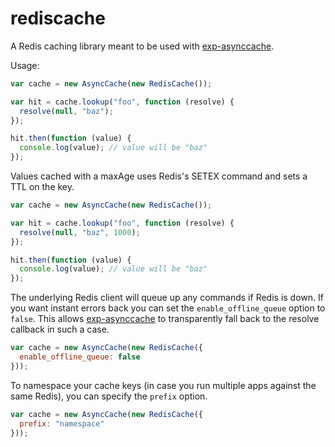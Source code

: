 rediscache
==========

A Redis caching library meant to be used with [exp-asynccache](https://github.com/ExpressenAB/exp-asynccache).

Usage:

```javascript
var cache = new AsyncCache(new RedisCache());

var hit = cache.lookup("foo", function (resolve) {
  resolve(null, "baz");
});

hit.then(function (value) {
  console.log(value); // value will be "baz"
});
```

Values cached with a maxAge uses Redis's SETEX command and sets a TTL on the key.

```javascript
var cache = new AsyncCache(new RedisCache());

var hit = cache.lookup("foo", function (resolve) {
  resolve(null, "baz", 1000);
});

hit.then(function (value) {
  console.log(value); // value will be "baz"
});
```

The underlying Redis client will queue up any commands if Redis is down. If you want instant errors back you can set the `enable_offline_queue` option to `false`. This allows [exp-asynccache](https://github.com/ExpressenAB/exp-asynccache) to transparently fall back to the resolve callback in such a case.

```javascript
var cache = new AsyncCache(new RedisCache({
  enable_offline_queue: false
}));
```

To namespace your cache keys (in case you run multiple apps against the same Redis), you can specify the `prefix` option.

```javascript
var cache = new AsyncCache(new RedisCache({
  prefix: "namespace"
}));
```
